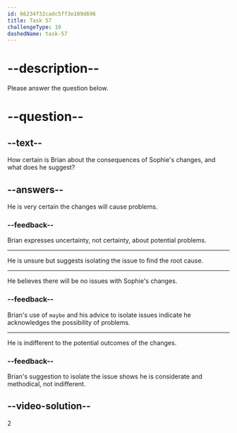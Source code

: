 ```yaml
---
id: 66234f32cadc5ff3e109d696
title: Task 57
challengeType: 19
dashedName: task-57
---
```


<!--
AUDIO REFERENCE:
Brian: Maybe. If you encounter any unexpected behavior after your changes, try to isolate the issue. It will help us get to the root cause.
-->

# --description--

Please answer the question below.

# --question--

## --text--

How certain is Brian about the consequences of Sophie's changes, and what does he suggest?

## --answers--

He is very certain the changes will cause problems.

### --feedback--

Brian expresses uncertainty, not certainty, about potential problems.

---

He is unsure but suggests isolating the issue to find the root cause.

---

He believes there will be no issues with Sophie's changes.

### --feedback--

Brian's use of `maybe` and his advice to isolate issues indicate he acknowledges the possibility of problems.

---

He is indifferent to the potential outcomes of the changes.

### --feedback--

Brian's suggestion to isolate the issue shows he is considerate and methodical, not indifferent.

## --video-solution--

2
